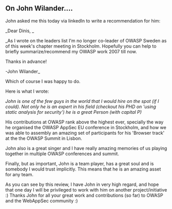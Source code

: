 ##  On John Wilander.... 

John asked me this today via linkedIn to write a recommendation for him:  


_Dear Dinis, _

_As I wrote on the leaders list I'm no longer co-leader of OWASP Sweden as of this week's chapter meeting in Stockholm. Hopefully you can help to briefly summarize/recommend my OWASP work 2007 till now.

Thanks in advance! 

-John Wilander_

  
Which of course I was happy to do.

Here is what I wrote:  


_John is one of the few guys in the world that I would hire on the spot (if I could). Not only he is an expert in his field (checkout his PHD on 'using static analysis for security') he is a great Person (with capital P)_

His contributions at OWASP rank above the highest ever, specially the way he organised the OWASP AppSec EU conference in Stockholm, and how we was able to assembly an amazing set of participants for his 'Browser track' at the the OWASP Summit in Lisbon.

John also is a great singer and I have really amazing memories of us playing together in multiple OWASP conferences and summit.

Finally, but as important, John is a team player, has a great soul and is somebody I would trust implicitly. This means that he is an amazing asset for any team.

As you can see by this review, I have John in very high regard, and hope that one day I will be privileged to work with him on another project/initiative :) Thanks John for all your great work and contributions (so far) to OWASP and the WebAppSec community :) 

